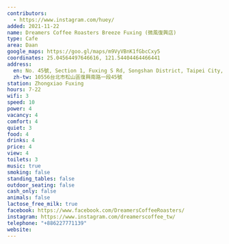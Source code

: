 ```yaml
---
contributors:
  - https://www.instagram.com/huey/
added: 2021-11-22
name: Dreamers Coffee Roasters Breeze Fuxing (微風復興店)
type: Cafe
area: Daan
google_maps: https://goo.gl/maps/m9VyVBnK1fGbcCxy5
coordinates: 25.04564497646616, 121.54404464466441
address:
  en: No. 45號, Section 1, Fuxing S Rd, Songshan District, Taipei City, Taiwan 10556
  zh-tw: 10556台北市松山區復興南路一段45號
station: Zhongxiao Fuxing
hours: 7-22
wifi: 3
speed: 10
power: 4
vacancy: 4
comfort: 4
quiet: 3
food: 4
drinks: 4
price: 4
view: 4
toilets: 3
music: true
smoking: false
standing_tables: false
outdoor_seating: false
cash_only: false
animals: false
lactose_free_milk: true
facebook: https://www.facebook.com/DreamersCoffeeRoasters/
instagram: https://www.instagram.com/dreamerscoffee_tw/
telephone: "+886227771139"
website: 
---
```

